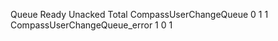 Queue                        Ready   Unacked   Total 
CompassUserChangeQueue           0         1       1 
CompassUserChangeQueue_error     1         0       1 